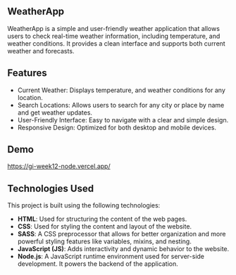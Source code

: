  ## WeatherApp
WeatherApp is a simple and user-friendly weather application that allows users to check real-time weather information, including temperature, and weather conditions. It provides a clean interface and supports both current weather and forecasts.

## Features
- Current Weather: Displays temperature, and weather conditions for any location.
- Search Locations: Allows users to search for any city or place by name and get weather updates.
- User-Friendly Interface: Easy to navigate with a clear and simple design.
- Responsive Design: Optimized for both desktop and mobile devices.

## Demo
https://gi-week12-node.vercel.app/

## Technologies Used

This project is built using the following technologies:

- **HTML**: Used for structuring the content of the web pages.
- **CSS**: Used for styling the content and layout of the website.
- **SASS**: A CSS preprocessor that allows for better organization and more powerful styling features like variables, mixins, and nesting.
- **JavaScript (JS)**: Adds interactivity and dynamic behavior to the website.
- **Node.js**: A JavaScript runtime environment used for server-side development. It powers the backend of the application.

